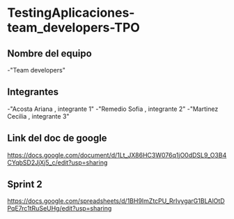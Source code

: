 # TestingAplicaciones-team_developers-TPO

## Nombre del equipo
-"Team developers"

## Integrantes

-"Acosta Ariana , integrante 1"
-"Remedio Sofia , integrante 2"
-"Martinez Cecilia , integrante 3"

## Link del doc de google
https://docs.google.com/document/d/1Lt_JX86HC3W076q1jO0dDSL9_O3B4CYqbSD2JjXj5_c/edit?usp=sharing

## Sprint 2
https://docs.google.com/spreadsheets/d/1BH9ImZtcPU_RrIvygarG1BLAlOtDPqE7rc1tRuSeUHg/edit?usp=sharing
